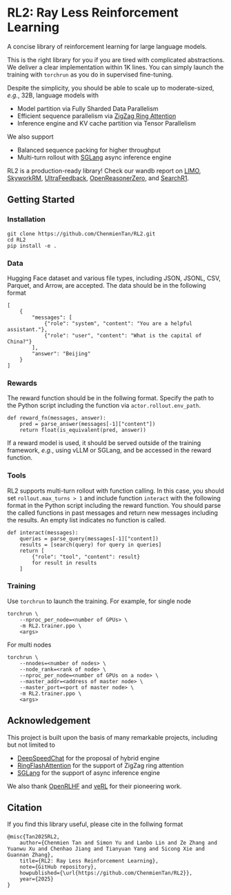 # RL2: Ray Less Reinforcement Learning

A concise library of reinforcement learning for large language models.

This is the right library for you if you are tired with complicated abstractions.
We deliver a clear implementation within 1K lines.
You can simply launch the training with `torchrun` as you do in supervised fine-tuning.

Despite the simplicity, you should be able to scale up to moderate-sized, *e.g.*, 32B, language models with

* Model partition via Fully Sharded Data Parallelism
* Efficient sequence parallelism via [ZigZag Ring Attention](https://github.com/zhuzilin/ring-flash-attention)
* Inference engine and KV cache partition via Tensor Parallelism

We also support

* Balanced sequence packing for higher throughput
* Multi-turn rollout with [SGLang](https://github.com/sgl-project/sglang) async inference engine

RL2 is a production-ready library! Check our wandb report on [LIMO](https://wandb.ai/chenmientan/LIMO_archive), [SkyworkRM](https://wandb.ai/chenmientan/SkyworkRM_archive), [UltraFeedback](https://wandb.ai/chenmientan/UltraFeedback_archive), [OpenReasonerZero](https://wandb.ai/chenmientan/OpenReasonerZero_archive), and [SearchR1](https://wandb.ai/chenmientan/SearchR1_archive).

## Getting Started


### Installation

```
git clone https://github.com/ChenmienTan/RL2.git
cd RL2
pip install -e .
```


### Data

Hugging Face dataset and various file types, including JSON, JSONL, CSV, Parquet, and Arrow, are accepted.
The data should be in the following format

```
[
    {
        "messages": [
            {"role": "system", "content": "You are a helpful assistant."},
            {"role": "user", "content": "What is the capital of China?"}
        ],
        "answer": "Beijing"
    }
]
```

### Rewards

The reward function should be in the follwing format.
Specify the path to the Python script including the function via `actor.rollout.env_path`.

```
def reward_fn(messages, answer):
    pred = parse_answer(messages[-1]["content"])
    return float(is_equivalent(pred, answer))
```

If a reward model is used, it should be served outside of the training framework, *e.g.*, using vLLM or SGLang, and be accessed in the reward function.

### Tools

RL2 supports multi-turn rollout with function calling.
In this case, you should set `rollout.max_turns > 1` and include function `interact` with the following format in the Python script including the reward function.
You should parse the called functions in past messages and return new messages including the results.
An empty list indicates no function is called.

```
def interact(messages):
    queries = parse_query(messages[-1]["content])
    results = [search(query) for query in queries]
    return [
        {"role": "tool", "content": result}
        for result in results
    ]
```

### Training

Use `torchrun` to launch the training. For example, for single node
```
torchrun \
    --nproc_per_node=<number of GPUs> \
    -m RL2.trainer.ppo \
    <args>
```
For multi nodes
```
torchrun \
    --nnodes=<number of nodes> \
    --node_rank=<rank of node> \
    --nproc_per_node=<number of GPUs on a node> \
    --master_addr=<address of master node> \
    --master_port=<port of master node> \
    -m RL2.trainer.ppo \
    <args>
```

## Acknowledgement

This project is built upon the basis of many remarkable projects, including but not limited to
* [DeepSpeedChat](https://github.com/deepspeedai/DeepSpeedExamples/tree/master/applications/DeepSpeed-Chat) for the proposal of hybrid engine
* [RingFlashAttention](https://github.com/zhuzilin/ring-flash-attention) for the support of ZigZag ring attention
* [SGLang](https://github.com/sgl-project/sglang) for the support of async inference engine

We also thank [OpenRLHF](https://github.com/OpenRLHF/OpenRLHF) and [veRL](https://github.com/volcengine/verl) for their pioneering work.

## Citation
If you find this library useful, please cite in the follwing format
```
@misc{Tan2025RL2,
    author={Chenmien Tan and Simon Yu and Lanbo Lin and Ze Zhang and Yuanwu Xu and Chenhao Jiang and Tianyuan Yang and Sicong Xie and Guannan Zhang},
    title={RL2: Ray Less Reinforcement Learning},
    note={GitHub repository},
    howpublished={\url{https://github.com/ChenmienTan/RL2}},
    year={2025}
}
```